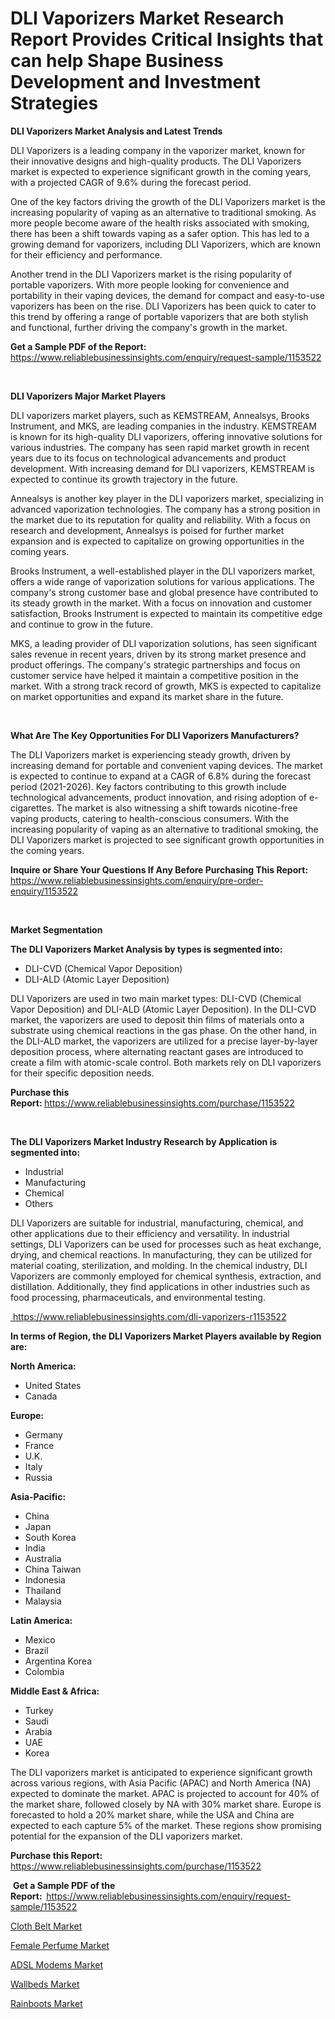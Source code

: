 <p><h1>DLI Vaporizers Market Research Report Provides Critical Insights that can help Shape Business Development and Investment Strategies</h1></p><p><strong>DLI Vaporizers Market Analysis and Latest Trends</strong></p>
<p><p>DLI Vaporizers is a leading company in the vaporizer market, known for their innovative designs and high-quality products. The DLI Vaporizers market is expected to experience significant growth in the coming years, with a projected CAGR of 9.6% during the forecast period.</p><p>One of the key factors driving the growth of the DLI Vaporizers market is the increasing popularity of vaping as an alternative to traditional smoking. As more people become aware of the health risks associated with smoking, there has been a shift towards vaping as a safer option. This has led to a growing demand for vaporizers, including DLI Vaporizers, which are known for their efficiency and performance.</p><p>Another trend in the DLI Vaporizers market is the rising popularity of portable vaporizers. With more people looking for convenience and portability in their vaping devices, the demand for compact and easy-to-use vaporizers has been on the rise. DLI Vaporizers has been quick to cater to this trend by offering a range of portable vaporizers that are both stylish and functional, further driving the company's growth in the market.</p></p>
<p><strong>Get a Sample PDF of the Report:&nbsp;</strong> <a href="https://www.reliablebusinessinsights.com/enquiry/request-sample/1153522">https://www.reliablebusinessinsights.com/enquiry/request-sample/1153522</a></p>
<p>&nbsp;</p>
<p><strong>DLI Vaporizers Major Market Players</strong></p>
<p><p>DLI vaporizers market players, such as KEMSTREAM, Annealsys, Brooks Instrument, and MKS, are leading companies in the industry. KEMSTREAM is known for its high-quality DLI vaporizers, offering innovative solutions for various industries. The company has seen rapid market growth in recent years due to its focus on technological advancements and product development. With increasing demand for DLI vaporizers, KEMSTREAM is expected to continue its growth trajectory in the future.</p><p>Annealsys is another key player in the DLI vaporizers market, specializing in advanced vaporization technologies. The company has a strong position in the market due to its reputation for quality and reliability. With a focus on research and development, Annealsys is poised for further market expansion and is expected to capitalize on growing opportunities in the coming years.</p><p>Brooks Instrument, a well-established player in the DLI vaporizers market, offers a wide range of vaporization solutions for various applications. The company's strong customer base and global presence have contributed to its steady growth in the market. With a focus on innovation and customer satisfaction, Brooks Instrument is expected to maintain its competitive edge and continue to grow in the future.</p><p>MKS, a leading provider of DLI vaporization solutions, has seen significant sales revenue in recent years, driven by its strong market presence and product offerings. The company's strategic partnerships and focus on customer service have helped it maintain a competitive position in the market. With a strong track record of growth, MKS is expected to capitalize on market opportunities and expand its market share in the future.</p></p>
<p>&nbsp;</p>
<p><strong>What Are The Key Opportunities For DLI Vaporizers Manufacturers?</strong></p>
<p><p>The DLI Vaporizers market is experiencing steady growth, driven by increasing demand for portable and convenient vaping devices. The market is expected to continue to expand at a CAGR of 6.8% during the forecast period (2021-2026). Key factors contributing to this growth include technological advancements, product innovation, and rising adoption of e-cigarettes. The market is also witnessing a shift towards nicotine-free vaping products, catering to health-conscious consumers. With the increasing popularity of vaping as an alternative to traditional smoking, the DLI Vaporizers market is projected to see significant growth opportunities in the coming years.</p></p>
<p><strong>Inquire or Share Your Questions If Any Before Purchasing This Report:</strong> <a href="https://www.reliablebusinessinsights.com/enquiry/pre-order-enquiry/1153522">https://www.reliablebusinessinsights.com/enquiry/pre-order-enquiry/1153522</a></p>
<p>&nbsp;</p>
<p><strong>Market Segmentation</strong></p>
<p><strong>The DLI Vaporizers Market Analysis by types is segmented into:</strong></p>
<p><ul><li>DLI-CVD (Chemical Vapor Deposition)</li><li>DLI-ALD (Atomic Layer Deposition)</li></ul></p>
<p><p>DLI Vaporizers are used in two main market types: DLI-CVD (Chemical Vapor Deposition) and DLI-ALD (Atomic Layer Deposition). In the DLI-CVD market, the vaporizers are used to deposit thin films of materials onto a substrate using chemical reactions in the gas phase. On the other hand, in the DLI-ALD market, the vaporizers are utilized for a precise layer-by-layer deposition process, where alternating reactant gases are introduced to create a film with atomic-scale control. Both markets rely on DLI vaporizers for their specific deposition needs.</p></p>
<p><strong>Purchase this Report:&nbsp;</strong><a href="https://www.reliablebusinessinsights.com/purchase/1153522">https://www.reliablebusinessinsights.com/purchase/1153522</a></p>
<p>&nbsp;</p>
<p><strong>The DLI Vaporizers Market Industry Research by Application is segmented into:</strong></p>
<p><ul><li>Industrial</li><li>Manufacturing</li><li>Chemical</li><li>Others</li></ul></p>
<p><p>DLI Vaporizers are suitable for industrial, manufacturing, chemical, and other applications due to their efficiency and versatility. In industrial settings, DLI Vaporizers can be used for processes such as heat exchange, drying, and chemical reactions. In manufacturing, they can be utilized for material coating, sterilization, and molding. In the chemical industry, DLI Vaporizers are commonly employed for chemical synthesis, extraction, and distillation. Additionally, they find applications in other industries such as food processing, pharmaceuticals, and environmental testing.</p></p>
<p><a href="https://www.reliablebusinessinsights.com/dli-vaporizers-r1153522">&nbsp;https://www.reliablebusinessinsights.com/dli-vaporizers-r1153522</a></p>
<p><strong>In terms of Region, the DLI Vaporizers Market Players available by Region are:</strong></p>
<p>
    <p> <strong> North America: </strong>
        <ul>
            <li>United States</li>
            <li>Canada</li>
        </ul>
        </p> 
    <p> <strong> Europe: </strong>
        <ul>
            <li>Germany</li>
            <li>France</li>
            <li>U.K.</li>
            <li>Italy</li>
            <li>Russia</li>
        </ul>
        </p> 
    <p> <strong> Asia-Pacific: </strong>
        <ul>
            <li>China</li>
            <li>Japan</li>
            <li>South Korea</li>
            <li>India</li>
            <li>Australia</li>
            <li>China Taiwan</li>
            <li>Indonesia</li>
            <li>Thailand</li>
            <li>Malaysia</li>
        </ul>
        </p> 
    <p> <strong> Latin America: </strong>
        <ul>
            <li>Mexico</li>
            <li>Brazil</li>
            <li>Argentina Korea</li>
            <li>Colombia</li>
        </ul>
        </p> 
    <p> <strong> Middle East & Africa: </strong>
        <ul>
            <li>Turkey</li>
            <li>Saudi</li>
            <li>Arabia</li>
            <li>UAE</li>
            <li>Korea</li>
        </ul>
    </p>
    </p>
<p><p>The DLI vaporizers market is anticipated to experience significant growth across various regions, with Asia Pacific (APAC) and North America (NA) expected to dominate the market. APAC is projected to account for 40% of the market share, followed closely by NA with 30% market share. Europe is forecasted to hold a 20% market share, while the USA and China are expected to each capture 5% of the market. These regions show promising potential for the expansion of the DLI vaporizers market.</p></p>
<p><strong>Purchase this Report: </strong><a href="https://www.reliablebusinessinsights.com/purchase/1153522">https://www.reliablebusinessinsights.com/purchase/1153522</a></p>
<p>&nbsp;<strong>Get a Sample PDF of the Report:&nbsp;&nbsp;</strong><a href="https://www.reliablebusinessinsights.com/enquiry/request-sample/1153522">https://www.reliablebusinessinsights.com/enquiry/request-sample/1153522</a></p>
<p><strong></strong></p>
<p><p><a href="https://medium.com/@fredyyunianto_89084/cloth-belt-market-market-segmentation-geographical-regions-and-market-forcast-till-2031-49739009cb92">Cloth Belt Market</a></p><p><a href="https://medium.com/@teguhbavarian07_99894/female-perfume-market-industry-trends-and-forecast-for-period-from-2024-to-2031-66787cc67f7d">Female Perfume Market</a></p><p><a href="https://medium.com/@madisynreinger/global-adsl-modems-market-sector-types-applications-market-player-strategies-regional-growth-0c37e2e4efa4">ADSL Modems Market</a></p><p><a href="https://medium.com/@josefahauck2023/wallbeds-market-size-is-growing-at-cagr-of-8-9-5e39cdcba0c9">Wallbeds Market</a></p><p><a href="https://medium.com/@cukilcantik89/rainboots-market-a-global-and-regional-analysis-focus-on-end-user-product-and-region-5756fae80807">Rainboots Market</a></p></p>